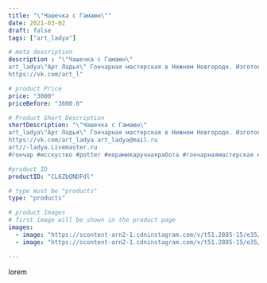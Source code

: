 ```yaml
---
title: "\"Чашечка с Гамаюн\""
date: 2021-03-02
draft: false
tags: ["art_ladya"]

# meta description
description : "\"Чашечка с Гамаюн\" 
art_ladya\"Арт Ладья\" Гончарная мастерская в Нижнем Новгороде. Изготовление керамики и мастер//-классы по обучению. 
https://vk.com/art_l"

# product Price
price: "3000"
priceBefore: "3600.0"

# Product Short Description
shortDescription: "\"Чашечка с Гамаюн\" 
art_ladya\"Арт Ладья\" Гончарная мастерская в Нижнем Новгороде. Изготовление керамики и мастер//-классы по обучению. 
https://vk.com/art_ladya art_ladya@mail.ru 
art//-ladya.Livemaster.ru
#гончар #исскуство #potter #керамикаручнаяработа #гончарнаямастерская #керамиканазаказ #handmade #посудаизглины #керамика #эксклюзивнаякерамика #dishes #decor #ceramicar #mug #птицасирин #tankard #earthenware #ceramic #design #кружка #magic #restaurant #ceramicart #pint #clay #авторскаякерамика #чашечка #гамаюн #kraft"

#product ID
productID: "CL6ZbQNDFdl"

# type must be "products"
type: "products"

# product Images
# first image will be shown in the product page
images:
  - image: "https://scontent-arn2-1.cdninstagram.com/v/t51.2885-15/e35/154672322_429241834823739_1720454127134193585_n.jpg?tp=1&_nc_ht=scontent-arn2-1.cdninstagram.com&_nc_cat=103&_nc_ohc=iK9P280wDEEAX9kd6Co&oh=b796c7112e0ec2094631a1819198d492&oe=606CCFC0&ig_cache_key=MjUyMDQzODc2MTU4NzY2MDE1Nw%3D%3D.2"
  - image: "https://scontent-arn2-1.cdninstagram.com/v/t51.2885-15/e35/155904421_133632365317115_5834774723426454168_n.jpg?tp=1&_nc_ht=scontent-arn2-1.cdninstagram.com&_nc_cat=111&_nc_ohc=XjpFn0ZAdWgAX9qkBsA&oh=7e310b7347fdf970cfc0445154103b40&oe=606B2649&ig_cache_key=MjUyMDQzODc2MTU5NTk3NzcwMA%3D%3D.2"

---
```

lorem

